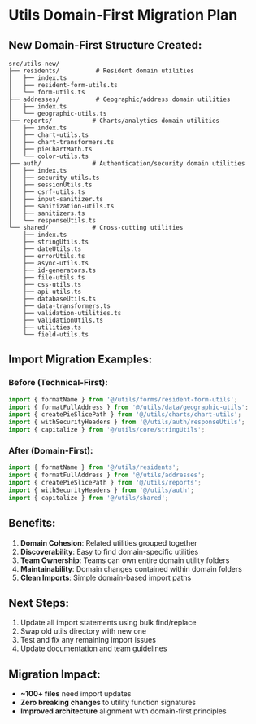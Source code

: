 # Utils Domain-First Migration Plan

## New Domain-First Structure Created:

```
src/utils-new/
├── residents/          # Resident domain utilities
│   ├── index.ts
│   ├── resident-form-utils.ts
│   └── form-utils.ts
├── addresses/          # Geographic/address domain utilities  
│   ├── index.ts
│   └── geographic-utils.ts
├── reports/           # Charts/analytics domain utilities
│   ├── index.ts
│   ├── chart-utils.ts
│   ├── chart-transformers.ts
│   ├── pieChartMath.ts
│   └── color-utils.ts
├── auth/              # Authentication/security domain utilities
│   ├── index.ts
│   ├── security-utils.ts
│   ├── sessionUtils.ts
│   ├── csrf-utils.ts
│   ├── input-sanitizer.ts
│   ├── sanitization-utils.ts
│   ├── sanitizers.ts
│   └── responseUtils.ts
└── shared/            # Cross-cutting utilities
    ├── index.ts
    ├── stringUtils.ts
    ├── dateUtils.ts
    ├── errorUtils.ts
    ├── async-utils.ts
    ├── id-generators.ts
    ├── file-utils.ts
    ├── css-utils.ts
    ├── api-utils.ts
    ├── databaseUtils.ts
    ├── data-transformers.ts
    ├── validation-utilities.ts
    ├── validationUtils.ts
    ├── utilities.ts
    └── field-utils.ts
```

## Import Migration Examples:

### Before (Technical-First):
```typescript
import { formatName } from '@/utils/forms/resident-form-utils';
import { formatFullAddress } from '@/utils/data/geographic-utils'; 
import { createPieSlicePath } from '@/utils/charts/chart-utils';
import { withSecurityHeaders } from '@/utils/auth/responseUtils';
import { capitalize } from '@/utils/core/stringUtils';
```

### After (Domain-First):
```typescript
import { formatName } from '@/utils/residents';
import { formatFullAddress } from '@/utils/addresses';
import { createPieSlicePath } from '@/utils/reports';
import { withSecurityHeaders } from '@/utils/auth';
import { capitalize } from '@/utils/shared';
```

## Benefits:

1. **Domain Cohesion**: Related utilities grouped together
2. **Discoverability**: Easy to find domain-specific utilities
3. **Team Ownership**: Teams can own entire domain utility folders
4. **Maintainability**: Domain changes contained within domain folders
5. **Clean Imports**: Simple domain-based import paths

## Next Steps:

1. Update all import statements using bulk find/replace
2. Swap old utils directory with new one
3. Test and fix any remaining import issues
4. Update documentation and team guidelines

## Migration Impact:

- **~100+ files** need import updates
- **Zero breaking changes** to utility function signatures
- **Improved architecture** alignment with domain-first principles